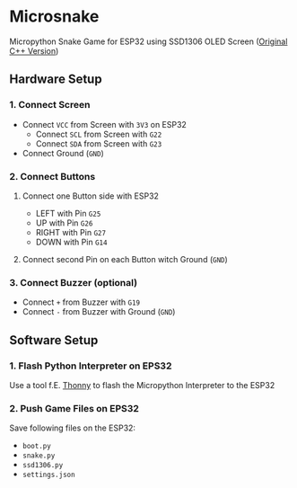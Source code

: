 # Microsnake
Micropython Snake Game for ESP32 using SSD1306 OLED Screen ([Original C++ Version](https://wokwi.com/projects/296135008348799496))

## Hardware Setup

### 1. Connect Screen
- Connect `VCC` from Screen with `3V3` on ESP32
  - Connect `SCL` from Screen with `G22`
  - Connect `SDA` from Screen with `G23`
- Connect Ground (`GND`)

### 2. Connect Buttons

1. Connect one Button side with ESP32
   - LEFT with Pin `G25`
   - UP with Pin `G26`
   - RIGHT with Pin `G27`
   - DOWN with Pin `G14`


2. Connect second Pin on each Button witch Ground (`GND`)


### 3. Connect Buzzer (optional)

- Connect `+` from Buzzer with `G19`
- Connect `-` from Buzzer with Ground (`GND`)

## Software Setup

### 1. Flash Python Interpreter on EPS32

Use a tool f.E. [Thonny](https://thonny.org/) to flash the Micropython Interpreter to the ESP32

### 2. Push Game Files on EPS32

Save following files on the ESP32:
- `boot.py`
- `snake.py`
- `ssd1306.py`
- `settings.json`
